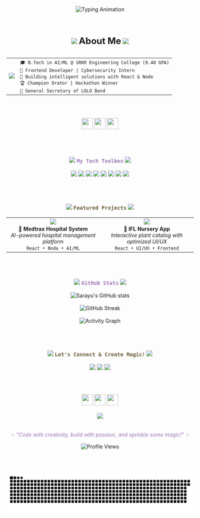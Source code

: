 <div align="center">

  <!-- Cute Typing Header -->
  <img src="https://readme-typing-svg.demolab.com?font=Fira+Code&weight=600&size=32&duration=3000&pause=1000&color=9D75B3&center=true&vCenter=true&width=800&height=100&lines=Hello+there!+%F0%9F%91%8B+I'm+Sarayu;AI+%7C+Frontend+%7C+Cybersecurity+%E2%9C%A8;Building+digital+dreams+%F0%9F%92%AB" alt="Typing Animation" />

  <br><br>

  <!-- About Me Section -->
  <img src="https://media.giphy.com/media/26u4lOMA8JKSnL9Uk/giphy.gif" width="30" />
  <strong style="font-size: 24px;">About Me</strong>
  <img src="https://media.giphy.com/media/26u4lOMA8JKSnL9Uk/giphy.gif" width="30" />
  <br><br>

  <!-- Info Box -->
  <table>
    <tr>
      <td><img src="https://media.giphy.com/media/WUlplcMpOCEmTGBtBW/giphy.gif" width="30" /></td>
      <td align="left">
        <code>🎓 B.Tech in AI/ML @ SRKR Engineering College (9.48 GPA)</code><br>
        <code>💜 Frontend Developer | Cybersecurity Intern</code><br>
        <code>🌱 Building intelligent solutions with React & Node</code><br>
        <code>🏆 Champion Orator | Hackathon Winner</code><br>
        <code>🎸 General Secretary of LOLO Band</code>
      </td>
    </tr>
  </table>

  <br><br>

  <!-- Divider -->
  <img src="https://media.giphy.com/media/iY8CRBdQXODJSCERIr/giphy.gif" width="30" height="30" />
  <img src="https://media.giphy.com/media/iY8CRBdQXODJSCERIr/giphy.gif" width="30" height="30" />
  <img src="https://media.giphy.com/media/iY8CRBdQXODJSCERIr/giphy.gif" width="30" height="30" />

  <br><br>

  <!-- Tech Stack -->
  <h3>
    <img src="https://media.giphy.com/media/QssGEmpkyEOhBCb7e1/giphy.gif" width="25" />
    <code style="color: #9D75B3;">My Tech Toolbox</code>       
    <img src="https://media.giphy.com/media/QssGEmpkyEOhBCb7e1/giphy.gif"     width="25" />
  </h3>

  <p>
    <img src="https://img.shields.io/badge/React-6A5C38?style=for-the-badge&logo=react&logoColor=white" />
    <img src="https://img.shields.io/badge/Node.js-9D75B3?style=for-the-badge&logo=node.js&logoColor=white" />
    <img src="https://img.shields.io/badge/Python-386A5C?style=for-the-badge&logo=python&logoColor=white" />
    <img src="https://img.shields.io/badge/JavaScript-4D4D4D?style=for-the-badge&logo=javascript&logoColor=white" />
    <img src="https://img.shields.io/badge/MongoDB-6A5C38?style=for-the-badge&logo=mongodb&logoColor=white" />
    <img src="https://img.shields.io/badge/HTML5-9D75B3?style=for-the-badge&logo=html5&logoColor=white" />
    <img src="https://img.shields.io/badge/CSS3-386A5C?style=for-the-badge&logo=css3&logoColor=white" />
    <img src="https://img.shields.io/badge/Git-4D4D4D?style=for-the-badge&logo=git&logoColor=white" />
  </p>

  <br><br>

  <!-- Projects -->
  <h3>
    <img src="https://media.giphy.com/media/LaVp0AyqR5bGsC5Cbm/giphy.gif" width="30" />
    <code style="color: #6A5C38;">Featured Projects</code>       
    <img src="https://media.giphy.com/media/LaVp0AyqR5bGsC5Cbm/giphy.gif"     width="30" />
  </h3>

  <table width="100%">
    <tr>
      <td width="50%" align="center">
        <img src="https://media.giphy.com/media/L8K62iTDkzGX6/giphy.gif"     width="50" /><br>
        <strong>🏥 Medtrax Hospital System</strong><br>
        <em>AI-powered hospital management platform</em><br>
        <code>React • Node • AI/ML</code>
      </td>
      <td width="50%" align="center">
        <img src="https://media.giphy.com/media/3o6ZtaO9BZHcOjmErm/giphy.gif"     width="50" /><br>
        <strong>🌱 IFL Nursery App</strong><br>
        <em>Interactive plant catalog with optimized UI/UX</em><br>
        <code>React • UI/UX • Frontend</code>
      </td>
    </tr>
  </table>

  <br><br>

  <!-- GitHub Stats -->
  <h3>
    <img src="https://media.giphy.com/media/VgCDAzcKvsR6OM0uWg/giphy.gif"     width="25" />
    <code style="color: #9D75B3;">GitHub Stats</code>
    <img src="https://media.giphy.com/media/VgCDAzcKvsR6OM0uWg/giphy.gif"     width="25" />
  </h3>

  <img src="https://github-readme-stats.vercel.app/api?username=msarayu20&show_icons=true&theme=tokyonight&bg_color=0d1117&title_color=6A5C38&text_color=9D75B3&icon_color=6A5C38&border_color=9D75B3" alt="Sarayu's GitHub stats" loading="lazy" />
  <br><br>
  <img src="https://github-readme-streak-stats.herokuapp.com/?user=msarayu20&theme=tokyonight&background=0d1117&ring=6A5C38&fire=9D75B3&currStreakLabel=6A5C38&sideNums=9D75B3&currStreakNum=6A5C38&dates=9D75B3&sideLabels=6A5C38&border=9D75B3" alt="GitHub Streak" loading="lazy" />
  <br><br>
  <img src="https://github-readme-activity-graph.vercel.app/graph?username=msarayu20&bg_color=0d1117&color=9D75B3&line=6A5C38&point=9D75B3&area=true&hide_border=true" alt="Activity Graph" loading="lazy" />

  <br><br>

  <!-- Let's Connect -->
  <h3>
    <img src="https://media.giphy.com/media/LnQjpWaON8nhr21vNW/giphy.gif" width="30" />
    <code style="color: #6A5C38;">Let's Connect & Create Magic!</code>       
    <img src="https://media.giphy.com/media/LnQjpWaON8nhr21vNW/giphy.gif"     width="30" />
  </h3>

  <p>
    <a href="https://linkedin.com/in/sarayu-m-s1020"><img     src="https://img.shields.io/badge/LinkedIn-9D75B3?style=for-the-badge&logo=linkedin&logoColor=white" /></a>
    <a href="mailto:msarayu005@gmail.com"><img src="https://img.shields.io/badge/Gmail-4D4D4D?style=for-the-badge&logo=gmail&logoColor=white" /></a>
    <a href="https://github.com/msarayu20"><img src="https://img.shields.io/badge/GitHub-6A5C38?style=for-the-badge&logo=github&logoColor=white" /></a>
  </p>

  <br><br>

  <!-- Footer -->
  <img src="https://media.giphy.com/media/ObNTw8Uzwy6KQ/giphy.gif" width="30" height="30" />
  <img src="https://media.giphy.com/media/ObNTw8Uzwy6KQ/giphy.gif" width="30" height="30" />
  <img src="https://media.giphy.com/media/ObNTw8Uzwy6KQ/giphy.gif" width="30" height="30" />
  <br><br>
  <img src="https://media.giphy.com/media/3ohhweiVB36rAlqVCE/giphy.gif" width="200" loading="lazy" />
  <br><br>
  <p><em style="color: #9D75B3;">✨ "Code with creativity, build with passion, and sprinkle some magic!" ✨</em></p>       

  <img src="https://komarev.com/ghpvc/?username=msarayu20&color=9D75B3&style=for-the-badge&label=Profile+Views" alt="Profile Views" loading="lazy" />

  <br><br>

  <!-- Contribution Grid -->
  <picture>
    <source media="(prefers-color-scheme: dark)" srcset="https://raw.githubusercontent.com/msarayu20/msarayu20/main/github-contribution-grid-snake-dark.svg">
    <source media="(prefers-color-scheme: light)" srcset="https://raw.githubusercontent.com/msarayu20/msarayu20/main/github-contribution-grid-snake.svg">
    <img alt="GitHub contribution grid snake animation" src="https://raw.githubusercontent.com/msarayu20/msarayu20/main/github-contribution-grid-snake.svg" loading="lazy">
  </picture>

</div>

<!--
Made with 💛 and lots of ☕ by ...   .-   .-.   .-   -.--   ..-
-->
